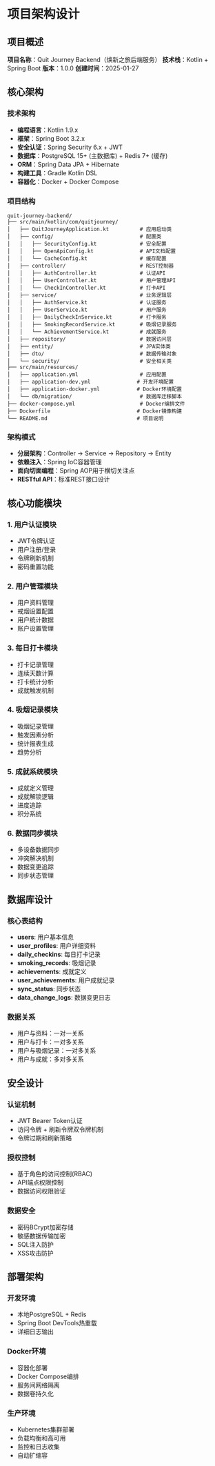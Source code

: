 # 项目架构设计

## 项目概述

**项目名称**：Quit Journey Backend（焕新之旅后端服务）
**技术栈**：Kotlin + Spring Boot
**版本**：1.0.0
**创建时间**：2025-01-27

## 核心架构

### 技术架构
- **编程语言**：Kotlin 1.9.x
- **框架**：Spring Boot 3.2.x
- **安全认证**：Spring Security 6.x + JWT
- **数据库**：PostgreSQL 15+ (主数据库) + Redis 7+ (缓存)
- **ORM**：Spring Data JPA + Hibernate
- **构建工具**：Gradle Kotlin DSL
- **容器化**：Docker + Docker Compose

### 项目结构
```
quit-journey-backend/
├── src/main/kotlin/com/quitjourney/
│   ├── QuitJourneyApplication.kt          # 应用启动类
│   ├── config/                            # 配置类
│   │   ├── SecurityConfig.kt              # 安全配置
│   │   ├── OpenApiConfig.kt               # API文档配置
│   │   └── CacheConfig.kt                 # 缓存配置
│   ├── controller/                        # REST控制器
│   │   ├── AuthController.kt              # 认证API
│   │   ├── UserController.kt              # 用户管理API
│   │   └── CheckInController.kt           # 打卡API
│   ├── service/                           # 业务逻辑层
│   │   ├── AuthService.kt                 # 认证服务
│   │   ├── UserService.kt                 # 用户服务
│   │   ├── DailyCheckInService.kt         # 打卡服务
│   │   ├── SmokingRecordService.kt        # 吸烟记录服务
│   │   └── AchievementService.kt          # 成就服务
│   ├── repository/                        # 数据访问层
│   ├── entity/                            # JPA实体类
│   ├── dto/                               # 数据传输对象
│   └── security/                          # 安全相关类
├── src/main/resources/
│   ├── application.yml                    # 应用配置
│   ├── application-dev.yml               # 开发环境配置
│   ├── application-docker.yml            # Docker环境配置
│   └── db/migration/                      # 数据库迁移脚本
├── docker-compose.yml                     # Docker编排文件
├── Dockerfile                            # Docker镜像构建
└── README.md                             # 项目说明
```

### 架构模式
- **分层架构**：Controller → Service → Repository → Entity
- **依赖注入**：Spring IoC容器管理
- **面向切面编程**：Spring AOP用于横切关注点
- **RESTful API**：标准REST接口设计

## 核心功能模块

### 1. 用户认证模块
- JWT令牌认证
- 用户注册/登录
- 令牌刷新机制
- 密码重置功能

### 2. 用户管理模块
- 用户资料管理
- 戒烟设置配置
- 用户统计数据
- 账户设置管理

### 3. 每日打卡模块
- 打卡记录管理
- 连续天数计算
- 打卡统计分析
- 成就触发机制

### 4. 吸烟记录模块
- 吸烟记录管理
- 触发因素分析
- 统计报表生成
- 趋势分析

### 5. 成就系统模块
- 成就定义管理
- 成就解锁逻辑
- 进度追踪
- 积分系统

### 6. 数据同步模块
- 多设备数据同步
- 冲突解决机制
- 数据变更追踪
- 同步状态管理

## 数据库设计

### 核心表结构
- **users**: 用户基本信息
- **user_profiles**: 用户详细资料
- **daily_checkins**: 每日打卡记录
- **smoking_records**: 吸烟记录
- **achievements**: 成就定义
- **user_achievements**: 用户成就记录
- **sync_status**: 同步状态
- **data_change_logs**: 数据变更日志

### 数据关系
- 用户与资料：一对一关系
- 用户与打卡：一对多关系
- 用户与吸烟记录：一对多关系
- 用户与成就：多对多关系

## 安全设计

### 认证机制
- JWT Bearer Token认证
- 访问令牌 + 刷新令牌双令牌机制
- 令牌过期和刷新策略

### 授权控制
- 基于角色的访问控制(RBAC)
- API端点权限控制
- 数据访问权限验证

### 数据安全
- 密码BCrypt加密存储
- 敏感数据传输加密
- SQL注入防护
- XSS攻击防护

## 部署架构

### 开发环境
- 本地PostgreSQL + Redis
- Spring Boot DevTools热重载
- 详细日志输出

### Docker环境
- 容器化部署
- Docker Compose编排
- 服务间网络隔离
- 数据卷持久化

### 生产环境
- Kubernetes集群部署
- 负载均衡和高可用
- 监控和日志收集
- 自动扩缩容

